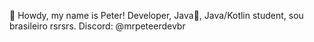 👋 Howdy, my name is Peter! Developer, Java🧡, Java/Kotlin student, sou brasileiro rsrsrs. Discord: @mrpeteerdevbr
<!---
XzlomyBr/XzlomyBr is a ✨ special ✨ repository because its `README.md` (this file) appears on your GitHub profile.
You can click the Preview link to take a look at your changes.
--->
